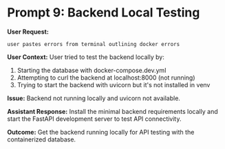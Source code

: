 # Prompt 9: Backend Local Testing

**User Request:**

```
user pastes errors from terminal outlining docker errors
```

**User Context:**
User tried to test the backend locally by:

1. Starting the database with docker-compose.dev.yml
2. Attempting to curl the backend at localhost:8000 (not running)
3. Trying to start the backend with uvicorn but it's not installed in venv

**Issue:** Backend not running locally and uvicorn not available.

**Assistant Response:** Install the minimal backend requirements locally and start the FastAPI development server to test API connectivity.

**Outcome:** Get the backend running locally for API testing with the containerized database.
